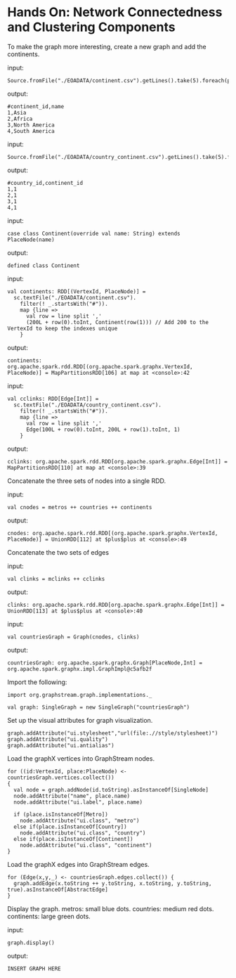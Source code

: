 Hands On: Network Connectedness and Clustering Components
=========================================================

To make the graph more interesting, create a new graph and add the continents.

input:

    Source.fromFile("./EOADATA/continent.csv").getLines().take(5).foreach(println)

output:

    ﻿#continent_id,name
    1,Asia
    2,Africa
    3,North America
    4,South America

input:

    Source.fromFile("./EOADATA/country_continent.csv").getLines().take(5).foreach(println)

output:

    ﻿#country_id,continent_id
    1,1
    2,1
    3,1
    4,1

input:
    
    case class Continent(override val name: String) extends PlaceNode(name)

output:
    
    ﻿defined class Continent
    
input:
    
    val continents: RDD[(VertexId, PlaceNode)] =
      sc.textFile("./EOADATA/continent.csv").
        filter(! _.startsWith("#")).
        map {line =>
          val row = line split ','
          (200L + row(0).toInt, Continent(row(1))) // Add 200 to the VertexId to keep the indexes unique
        }
        
output:

    ﻿continents: org.apache.spark.rdd.RDD[(org.apache.spark.graphx.VertexId, PlaceNode)] = MapPartitionsRDD[106] at map at <console>:42

input:

    val cclinks: RDD[Edge[Int]] =
      sc.textFile("./EOADATA/country_continent.csv").
        filter(! _.startsWith("#")).
        map {line =>
          val row = line split ','
          Edge(100L + row(0).toInt, 200L + row(1).toInt, 1)
        }
        
output:

    ﻿cclinks: org.apache.spark.rdd.RDD[org.apache.spark.graphx.Edge[Int]] = MapPartitionsRDD[110] at map at <console>:39

Concatenate the three sets of nodes into a single RDD.

input:

    val cnodes = metros ++ countries ++ continents

output:

    ﻿cnodes: org.apache.spark.rdd.RDD[(org.apache.spark.graphx.VertexId, PlaceNode)] = UnionRDD[112] at $plus$plus at <console>:49
    
Concatenate the two sets of edges

input:

    val clinks = mclinks ++ cclinks
    
output:

    ﻿clinks: org.apache.spark.rdd.RDD[org.apache.spark.graphx.Edge[Int]] = UnionRDD[113] at $plus$plus at <console>:40

input:

    val countriesGraph = Graph(cnodes, clinks)

output:

    ﻿countriesGraph: org.apache.spark.graphx.Graph[PlaceNode,Int] = org.apache.spark.graphx.impl.GraphImpl@c5afb2f

Import the following:

    import org.graphstream.graph.implementations._

    val graph: SingleGraph = new SingleGraph("countriesGraph")

Set up the visual attributes for graph visualization.

    graph.addAttribute("ui.stylesheet","url(file:.//style/stylesheet)")
    graph.addAttribute("ui.quality")
    graph.addAttribute("ui.antialias")

Load the graphX vertices into GraphStream nodes.

    for ((id:VertexId, place:PlaceNode) <- countriesGraph.vertices.collect())
    {
      val node = graph.addNode(id.toString).asInstanceOf[SingleNode]
      node.addAttribute("name", place.name)
      node.addAttribute("ui.label", place.name)
    
      if (place.isInstanceOf[Metro])
        node.addAttribute("ui.class", "metro")
      else if(place.isInstanceOf[Country])
        node.addAttribute("ui.class", "country")
      else if(place.isInstanceOf[Continent])
        node.addAttribute("ui.class", "continent")
    }

Load the graphX edges into GraphStream edges.

    for (Edge(x,y,_) <- countriesGraph.edges.collect()) {
      graph.addEdge(x.toString ++ y.toString, x.toString, y.toString, true).asInstanceOf[AbstractEdge]
    }

Display the graph. 
metros: small blue dots. 
countries: medium red dots. 
continents: large green dots. 
    
input:    

    graph.display()
    
output:

    INSERT GRAPH HERE
    
